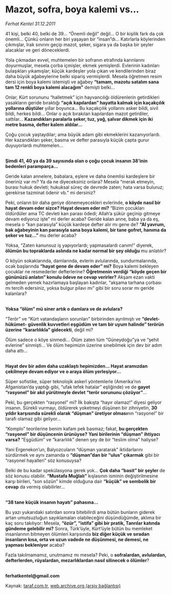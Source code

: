 # Mazot, sofra, boya kalemi vs...

*Ferhat Kentel 31.12.2011*

<div class="yazi"><p>41 kişi, belki 40, belki de 39... “Önemli değil” değil... O bir kişilik fark da çok önemli... Çünkü onların her biri yaşayan bir “insan”dı... Katırlarla köylerinden çıkmışlar, Irak sınırını geçip mazot, şeker, sigara ya da başka bir şeyler alacaklar ve geri döneceklerdi.</p>
<p>Yola çıkmadan evvel, muhtemelen bir sofranın etrafında karınlarını doyurmuşlar, mesela çorba içmişler, ekmek yemişlerdi. Evlerinin kadınları bulaşıkları yıkamışlar; küçük kardeşler yola çıkan ve kendilerinden biraz daha büyük ağabeylerine belki sipariş vermişlerdi. Mesela öğretmen resim dersi için boya kalemi istemişti ve ağabey <b>“tamam, mazotu satalım sana tam 12 renkli boya kalemi alacağım”</b> demişti belki... </p>
<p>Onlar, Kürt sorununu “halletmek” için hayvancılığı öldürenlerin getirdikleri yasakların geride bıraktığı <b>“açık kapılardan” hayatta kalmak için kaçakçılık yollarına düştüler</b> yıllar boyunca... Bu kaçakçılık yollarını asker bildi, sivil bildi, herkes bildi... Onlar o açık bırakılan kapılardan mazot getirdiler, sattılar... <b>Kazandıkları paralarla şeker, tuz, yağ, şalvar dikmek için iki metre basma, defter kalem aldılar...</b></p>
<p>Çoğu çocuk yaştaydılar; ama büyük adam gibi ekmeklerini kazanıyorlardı. Her kazandıkları şeker, basma ve defter parasıyla küçük çapta gurur duyuyorlardı muhtemelen...</p>
<p><b><br/>Şimdi 41, 40 ya da 39 sayısında olan o çoğu çocuk insanın 38’inin bedenleri paramparça...</b></p>
<p>Geride kalan annelere, babalara, eşlere ve daha önemlisi kardeşlere bir öneriniz var mı? Ya da ne diyeceksiniz onlara? Mesela “merak etmeyin, burası hukuk devleti; hukuksal süreç de devrede zaten; hata varsa buluruz; gerekirse tazminat ödenir vb.” mi dersiniz? </p>
<p>Peki, onların bir daha geriye dönemeyecekleri evlerinde, <b>o köyde nasıl bir hayat devam eder sizce? Hayat devam eder mi?</b> “Bizim çocukları öldürdüler ama TC devleti kan parası ödedi; Allah’a şükür geçinip gitmeye devam ediyoruz işte” mi derler acaba? Geride kalan anne, baba ya da eş, mesela o “kan parasıyla” küçük kardeşe defter alır mı gene de? <b>“Al yavrum, bak ağabeyinin kan parasıyla sana boya kalemi, bir tane gofret, hanıma da şeker ve tuz...”</b> mu derler acaba?</p>
<p>Yoksa, “Zaten kanunsuz iş yapıyorlardı; yapmasalardı canım!” diyerek, <b>ölümün bu topraklarda aslında ne kadar normal bir şey olduğu </b>mu anlatılır?</p>
<p>O köyün sokaklarında, damlarında, evlerin avlularında, sundurmalarında, ocak başlarında <b>“hayat gene de devam eder” mi?</b> Boya kalemi bekleyen çocuklar ne resmederler defterlerine? <b>Öğretmenin verdiği “köyde geçen bir gününüzü anlatın” konulu ödeve ne cevap verirler?</b> Akşam ezan vakti gelmeden yemek hazırlamaya başlayan kadınlar, “akşama tarhana çorbası mı tercih edersiniz, yoksa bulgur pilavı mı” gibi bir soru sorar mı geride kalanlara?</p>
<p><b><br/>Yoksa “ölüm” mü siner artık o damlara ve de avlulara?</b></p>
<p>“Terör” ve “Kürt vatandaşların sorunları” birbirinden ayrılmıştı ve <b>“devlet- hükümet- güvenlik kuvvetleri eşgüdüm ve tam bir uyum halinde” terörün üzerine “kararlılıkla” gidecekti</b>, değil mi?</p>
<p>Ölüm sadece o köye sinmedi... Ölüm zaten tüm “Güneydoğu”ya ve “şehit evlerine” sinmişti... Ve ölüm hepimizin üzerine sinebilmek için dev bir adım daha attı...</p>
<p><b><br/>Hayat dev bir adım daha uzaklaştı hepimizden... Hayat aramızdan çekilmeye devam ediyor ve o araya ölüm yerleşiyor...</b></p>
<p>Süper sofistike, süper teknolojik askerî yöntemlerle (Amerika’nın Afganistan’da yaptığı gibi, “ufak tefek hatalar” eşliğinde) ve de <b>gayet “rasyonel” bir akıl yürütmeyle devlet “terör sorununu çözüyor”</b>... </p>
<p>Peki, bu gerçekten “rasyonel” mi? İlk bakışta “hayır olamaz!” diyesi geliyor insanın. Sürekli vurmayı, öldürerek yoketmeyi düşünen bir zihniyetin, <b>30 yıldır karşısında sürekli olarak “düşman” üretiyor olması</b>nın “rasyonel” bir tarafı olamaz gibi geliyor...</p>
<p>“Komplo” teorilerine benim kafam pek basmaz; fakat, <b>bu gerçekten “rasyonel” bir düşüncenin ürünüyse?</b> <b>Yani birilerinin “düşman” ihtiyacı varsa?</b> “Eşgüdüm” ve “kararlılık” denen şey de bir “teslim olma” haliyse? </p>
<p>Yani Ergenekon’un, Balyozcuların “düşman yaratarak” iktidarlarını sürdürmek ve aynı zamanda o <b>“düşman”dan bir “ulus” çıkarmak</b> gibi bir “rasyonel hayalleri” söz konusuysa?</p>
<p>Belki de bu kadar spekülasyona gerek yok... <b>Çok daha “basit” bir şeyler</b> de söz konusu olabilir. <b>“Mustafa Muğlalı”</b> kışlasının isminin değiştirilmesine karşı birileri, “son sözün” kimde olduğuna dair <b>“küçük” ve sembolik bir cevap</b> da vermiş olabilirler...</p>
<p><b><br/>“38 tane küçük insanın hayatı” pahasına...</b></p>
<p>Bu yazı yukarıdaki satırdan sonra bitebilirdi ama bütün bunların giderek artan umutsuzluğun sayıklamaları olabileceğini düşündüğümde, aklıma bir kaç soru takılıyor: Mesela, <b>“özür”, “istifa” gibi bir pratik, Tanrılar katında gündeme gelebilir mi?</b> Sonra, Türk’üyle, Kürt’üyle bütün bu memleket insanlarının bitmeyen ölümleri karşısında <b>biz diğer küçük ve sıradan insanların kısa, orta ve uzun vadede ne düşünmesi, ne demesi, ne yapması bekleniyor</b> acaba?</p>
<p>Fazla takılmamamız, unutmamız mı mesela? Peki, o <b>sofralardan, avlulardan, defterlerden, rüyalardan, mezarlıklardan nasıl silinecek o ölümler</b>?</p>
<p><b><br/>ferhatkentel@gmail.com</b></p>
</div>

Kaynak: [taraf.com.tr](http://www.taraf.com.tr/ferhat-kentel/makale-mazot-sofra-boya-kalemi-vs.htm), [web.archive.org (arşiv bağlantısı)](http://web.archive.org/web/20131115143757/http://www.taraf.com.tr/ferhat-kentel/makale-mazot-sofra-boya-kalemi-vs.htm)
